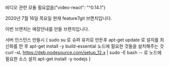 비디오 관련 모듈 필요없음("video-react": "^0.14.1")


2020년 7월 16일 목요일
현재 feature7git  브랜치입니다.

이번 브랜치는 매장안내를 만들 브랜치입니다.

서버 인스턴스 만들시 {
    sudo su 로 슈퍼 유저로 만든후
    apt-get update 로 설치를 최신화를 한 후
    apt-get install -y build-essential 노드에 필요한 것들을 설치해주는 것
    curl -sL https://deb.nodesource.com/setup_12.x | sudo -E bash -- 로 노드에 필요한 소스 설치
    apt-get install -y nodejs
}
